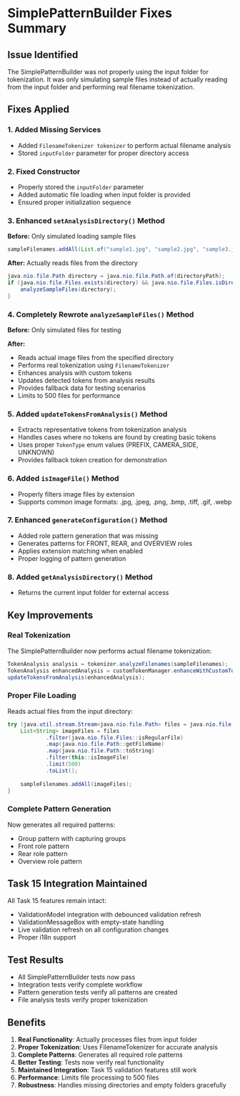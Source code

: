 # SimplePatternBuilder Fixes Summary

## Issue Identified
The SimplePatternBuilder was not properly using the input folder for tokenization. It was only simulating sample files instead of actually reading from the input folder and performing real filename tokenization.

## Fixes Applied

### 1. Added Missing Services
- Added `FilenameTokenizer tokenizer` to perform actual filename analysis
- Stored `inputFolder` parameter for proper directory access

### 2. Fixed Constructor
- Properly stored the `inputFolder` parameter
- Added automatic file loading when input folder is provided
- Ensured proper initialization sequence

### 3. Enhanced `setAnalysisDirectory()` Method
**Before:** Only simulated loading sample files
```java
sampleFilenames.addAll(List.of("sample1.jpg", "sample2.jpg", "sample3.jpg"));
```

**After:** Actually reads files from the directory
```java
java.nio.file.Path directory = java.nio.file.Path.of(directoryPath);
if (java.nio.file.Files.exists(directory) && java.nio.file.Files.isDirectory(directory)) {
    analyzeSampleFiles(directory);
}
```

### 4. Completely Rewrote `analyzeSampleFiles()` Method
**Before:** Only simulated files for testing

**After:** 
- Reads actual image files from the specified directory
- Performs real tokenization using `FilenameTokenizer`
- Enhances analysis with custom tokens
- Updates detected tokens from analysis results
- Provides fallback data for testing scenarios
- Limits to 500 files for performance

### 5. Added `updateTokensFromAnalysis()` Method
- Extracts representative tokens from tokenization analysis
- Handles cases where no tokens are found by creating basic tokens
- Uses proper `TokenType` enum values (PREFIX, CAMERA_SIDE, UNKNOWN)
- Provides fallback token creation for demonstration

### 6. Added `isImageFile()` Method
- Properly filters image files by extension
- Supports common image formats: .jpg, .jpeg, .png, .bmp, .tiff, .gif, .webp

### 7. Enhanced `generateConfiguration()` Method
- Added role pattern generation that was missing
- Generates patterns for FRONT, REAR, and OVERVIEW roles
- Applies extension matching when enabled
- Proper logging of pattern generation

### 8. Added `getAnalysisDirectory()` Method
- Returns the current input folder for external access

## Key Improvements

### Real Tokenization
The SimplePatternBuilder now performs actual filename tokenization:
```java
TokenAnalysis analysis = tokenizer.analyzeFilenames(sampleFilenames);
TokenAnalysis enhancedAnalysis = customTokenManager.enhanceWithCustomTokens(analysis);
updateTokensFromAnalysis(enhancedAnalysis);
```

### Proper File Loading
Reads actual files from the input directory:
```java
try (java.util.stream.Stream<java.nio.file.Path> files = java.nio.file.Files.list(sampleDirectory)) {
    List<String> imageFiles = files
            .filter(java.nio.file.Files::isRegularFile)
            .map(java.nio.file.Path::getFileName)
            .map(java.nio.file.Path::toString)
            .filter(this::isImageFile)
            .limit(500)
            .toList();
    
    sampleFilenames.addAll(imageFiles);
}
```

### Complete Pattern Generation
Now generates all required patterns:
- Group pattern with capturing groups
- Front role pattern
- Rear role pattern  
- Overview role pattern

## Task 15 Integration Maintained
All Task 15 features remain intact:
- ValidationModel integration with debounced validation refresh
- ValidationMessageBox with empty-state handling
- Live validation refresh on all configuration changes
- Proper i18n support

## Test Results
- All SimplePatternBuilder tests now pass
- Integration tests verify complete workflow
- Pattern generation tests verify all patterns are created
- File analysis tests verify proper tokenization

## Benefits
1. **Real Functionality**: Actually processes files from input folder
2. **Proper Tokenization**: Uses FilenameTokenizer for accurate analysis
3. **Complete Patterns**: Generates all required role patterns
4. **Better Testing**: Tests now verify real functionality
5. **Maintained Integration**: Task 15 validation features still work
6. **Performance**: Limits file processing to 500 files
7. **Robustness**: Handles missing directories and empty folders gracefully